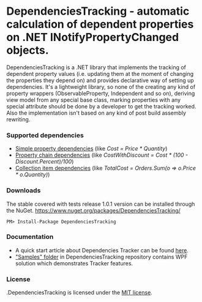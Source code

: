# DependenciesTracking - automatic calculation of dependent properties on .NET INotifyPropertyChanged objects.
DependenciesTracking is a .NET library that implements the tracking of dependent property values (i.e. updating them at the moment of changing the properties they depend on) and provides declarative way of setting up dependencies. It's a lightweight library, so none of the creating any kind of property wrappers (ObservableProperty<TProperty>, Independent<TProperty> and so on), deriving view model from any special base class, marking properties with any special attribute should be done by a developer to get the tracking worked. Also the implementation isn't based on any kind of post build assembly rewriting.
### Supported dependencies
* [Simple property dependencies](https://github.com/ademchenko/DependenciesTracker/wiki#simple-property-dependencies) (like _Cost = Price * Quantity_)
* [Property chain dependencies](https://github.com/ademchenko/DependenciesTracker/wiki#property-chain-dependencies) (like _CostWithDiscount = Cost * (100 - Discount.Percent)/100_)
* [Collection item dependencies](https://github.com/ademchenko/DependenciesTracker/wiki#collection-item-dependencies) (like _TotalCost = Orders.Sum(o => o.Price * o.Quantity)_)

### Downloads
The stable covered with tests release 1.0.1 version can be installed through the NuGet.
https://www.nuget.org/packages/DependenciesTracking/
```
PM> Install-Package DependenciesTracking
```

### Documentation
* A quick start article about Dependencies Tracker can be found [here](https://github.com/ademchenko/DependenciesTracker/wiki).
* ["Samples" folder](https://github.com/ademchenko/DependenciesTracker/tree/master/Samples) in DependenciesTracking repository contains WPF solution which demonstrates Tracker features.

### License
.DependenciesTracking is licensed under the [MIT license](https://github.com/ademchenko/DependenciesTracker/blob/master/LICENSE).
